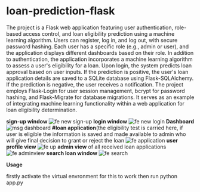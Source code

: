 # loan-prediction-flask

The project is a Flask web application featuring user authentication, role-based access control, and loan eligibility prediction using a machine learning algorithm. Users can register, log in, and log out, with secure password hashing. Each user has a specific role (e.g., admin or user), and the application displays different dashboards based on their role.
In addition to authentication, the application incorporates a machine learning algorithm to assess a user's eligibility for a loan. Upon login, the system predicts loan approval based on user inputs. If the prediction is positive, the user's loan application details are saved to a SQLite database using Flask-SQLAlchemy. If the prediction is negative, the user receives a notification.
The project employs Flask-Login for user session management, bcrypt for password hashing, and Flask-Migrate for database migrations. It serves as an example of integrating machine learning functionality within a web application for loan eligibility determination.

**sign-up window**
![fe new sign-up](https://github.com/ntawandae/loan-prediction-flask/assets/56553042/1b41e72e-211b-4938-8c8d-47feaf8fcf7b)
**login window**
![fe new login](https://github.com/ntawandae/loan-prediction-flask/assets/56553042/ec8610ec-ec17-427a-95c5-7995ecaf1ffb)
**Dashboard**
![msg dashboard](https://github.com/ntawandae/loan-prediction-flask/assets/56553042/dee46e1c-a659-4460-9efb-f87cc4ddb0fe)
**#loan application**(the eligibility test is carried here, if user is eligible the information is saved and made available to admin who will give final decision to grant or reject the loan
![fe application](https://github.com/ntawandae/loan-prediction-flask/assets/56553042/c6bca914-6d3a-47cc-a054-74a99376689d)
**user profile view**
![fe up](https://github.com/ntawandae/loan-prediction-flask/assets/56553042/e89bb0e2-0f4f-4de3-8742-bac8e83d93f1)
**admin view** of all received loan applications
![fe adminview](https://github.com/ntawandae/loan-prediction-flask/assets/56553042/31c0aab2-6e42-4dec-89b1-889c6f36b59d)
**search loan window**
![fe search](https://github.com/ntawandae/loan-prediction-flask/assets/56553042/3a0da9d7-0663-4c14-9ef6-da1fade6a99e)

****Usage****


firstly activate the virtual envronment for this to work then run
python app.py

